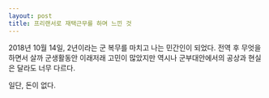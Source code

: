```yaml
---
layout: post
title: 프리랜서로 재택근무를 하며 느낀 것
---
```


2018년 10월 14일, 2년이라는 군 복무를 마치고 나는 민간인이 되었다. 전역 후 무엇을 하면서 살까 군생활동안 이래저래 고민이 많았지만 역시나 군부대안에서의 공상과 현실은 달라도 너무 다르다. 

일단, 돈이 없다. 


